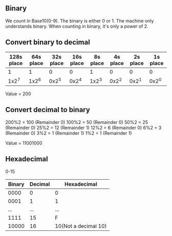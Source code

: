 ## Binary

We count in Base10(0-9). The binary is either 0 or 1. The machine only understands binary. When counting in binary, it's only a power of 2. 

## Convert binary to decimal

| 128s place | 64s place | 32s place | 16s place | 8s place | 4s place | 2s place | 1s place
| --- | --- | --- | --- | --- | --- | --- | --- |
1 | 1 | 0 | 0 | 1 | 0 | 0 | 0
1x2<sup>7</sup> | 1x2<sup>6</sup> | 0x2<sup>5</sup> | 0x2<sup>4</sup> | 1x2<sup>3</sup> | 0x2<sup>2</sup> | 0x2<sup>1</sup> | 0x2<sup>0</sup>

Value = 200  

## Convert decimal to binary

200%2 = 100 (Remainder 0)
100%2 = 50 (Remainder 0)
50%2 = 25 (Remainder 0)
25%2 = 12 (Remainder 1)
12%2 = 6 (Remainder 0)
6%2 = 3 (Remainder 0)
3%2 = 1 (Remainder 1)
1%2 = 1 (Remainder 1)

Value = 11001000

## Hexadecimal
0-15

| Binary | Decimal | Hexadecimal
| ---- | --- | --- |
| 0000 | 0 | 0 |
| 0001 | 1 | 1 |
| ... | ... | ... |
| 1111 | 15 | F
10000 | 16 | 10(Not a decimal 10)
